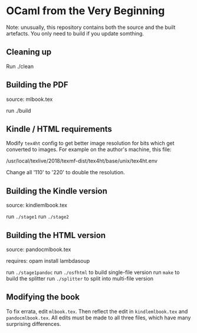 OCaml from the Very Beginning
=============================

Note: unusually, this repository contains both the source and the built
artefacts. You only need to build if you update somthing.

Cleaning up
-----------

Run ./clean


Building the PDF
----------------

source: mlbook.tex

run ./build


Kindle / HTML requirements
--------------------------

Modify `tex4ht` config to get better image resolution for bits which get
converted to images. For example on the author's machine, this file:

/usr/local/texlive/2018/texmf-dist/tex4ht/base/unix/tex4ht.env

Change all '110' to '220' to double the resolution.


Building the Kindle version
---------------------------

source: kindlemlbook.tex

run `./stage1`
run `./stage2`


Building the HTML version
-------------------------

source: pandocmlbook.tex

requires: opam install lambdasoup

run `./stage1pandoc`
run `./osfhtml` to build single-file version
run `make` to build the splitter
run `./splitter` to split into multi-file version


Modifying the book
------------------

To fix errata, edit `mlbook.tex`. Then reflect the edit in `kindlemlbook.tex`
and `pandocmlbook.tex`. All edits must be made to all three files, which have
many surprising differences.
